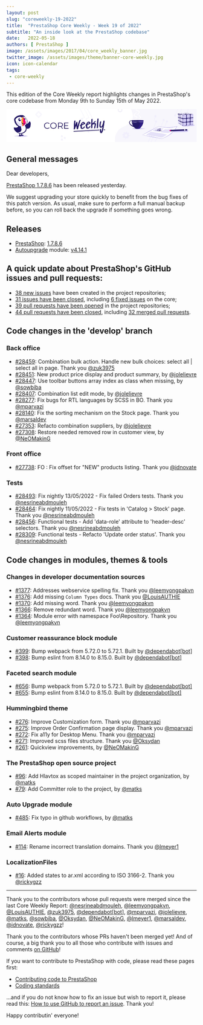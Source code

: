 ```yaml
---
layout: post
slug: "coreweekly-19-2022"
title:  "PrestaShop Core Weekly - Week 19 of 2022"
subtitle: "An inside look at the PrestaShop codebase"
date:   2022-05-18
authors: [ PrestaShop ]
image: /assets/images/2017/04/core_weekly_banner.jpg
twitter_image: /assets/images/theme/banner-core-weekly.jpg
icon: icon-calendar
tags:
 - core-weekly
---
```


This edition of the Core Weekly report highlights changes in PrestaShop's core codebase from Monday 9th to Sunday 15th of May 2022.

![Core Weekly banner](/assets/images/2018/12/banner-core-weekly.jpg)

## General messages

Dear developers,

[PrestaShop 1.7.8.6](https://build.prestashop.com/news/prestashop-1-7-8-6-maintenance-release/) has been released yesterday.

We suggest upgrading your store quickly to benefit from the bug fixes of this patch version. As usual, make sure to perform a full manual backup before, so you can roll back the upgrade if something goes wrong.

## Releases

* [PrestaShop](https://github.com/PrestaShop/PrestaShop): [1.7.8.6](https://github.com/PrestaShop/PrestaShop/releases/tag/1.7.8.6)
* [Autoupgrade](https://github.com/PrestaShop/autoupgrade) module: [v4.14.1](https://github.com/PrestaShop/autoupgrade/releases/tag/4.14.1)


## A quick update about PrestaShop's GitHub issues and pull requests:

- [38 new issues](https://github.com/search?q=org%3APrestaShop+is%3Apublic++-repo%3Aprestashop%2Fprestashop.github.io++is%3Aissue+created%3A2022-05-09..2022-05-15) have been created in the project repositories;
- [31 issues have been closed](https://github.com/search?q=org%3APrestaShop+is%3Apublic++-repo%3Aprestashop%2Fprestashop.github.io++is%3Aissue+closed%3A2022-05-09..2022-05-15), including [6 fixed issues](https://github.com/search?q=org%3APrestaShop+is%3Apublic++-repo%3Aprestashop%2Fprestashop.github.io++is%3Aissue+label%3Afixed+closed%3A2022-05-09..2022-05-15) on the core;
- [39 pull requests have been opened](https://github.com/search?q=org%3APrestaShop+is%3Apublic++-repo%3Aprestashop%2Fprestashop.github.io++is%3Apr+created%3A2022-05-09..2022-05-15) in the project repositories;
- [44 pull requests have been closed](https://github.com/search?q=org%3APrestaShop+is%3Apublic++-repo%3Aprestashop%2Fprestashop.github.io++is%3Apr+closed%3A2022-05-09..2022-05-15), including [32 merged pull requests](https://github.com/search?q=org%3APrestaShop+is%3Apublic++-repo%3Aprestashop%2Fprestashop.github.io++is%3Apr+merged%3A2022-05-09..2022-05-15).


## Code changes in the 'develop' branch


### Back office
* [#28459](https://github.com/PrestaShop/PrestaShop/pull/28459): Combination bulk action. Handle new bulk choices: select all | select all in page. Thank you [@zuk3975](https://github.com/zuk3975)
* [#28451](https://github.com/PrestaShop/PrestaShop/pull/28451): New product price display and product summary, by [@jolelievre](https://github.com/jolelievre)
* [#28447](https://github.com/PrestaShop/PrestaShop/pull/28447): Use toolbar buttons array index as class when missing, by [@sowbiba](https://github.com/sowbiba)
* [#28407](https://github.com/PrestaShop/PrestaShop/pull/28407): Combination list edit mode, by [@jolelievre](https://github.com/jolelievre)
* [#28277](https://github.com/PrestaShop/PrestaShop/pull/28277): Fix bugs for RTL languages by SCSS in BO. Thank you [@mparvazi](https://github.com/mparvazi)
* [#28140](https://github.com/PrestaShop/PrestaShop/pull/28140): Fix the sorting mechanism on the Stock page. Thank you [@marsaldev](https://github.com/marsaldev)
* [#27353](https://github.com/PrestaShop/PrestaShop/pull/27353): Refacto combination suppliers, by [@jolelievre](https://github.com/jolelievre)
* [#27308](https://github.com/PrestaShop/PrestaShop/pull/27308): Restore needed removed row in customer view, by [@NeOMakinG](https://github.com/NeOMakinG)


### Front office
* [#27738](https://github.com/PrestaShop/PrestaShop/pull/27738): FO : Fix offset for "NEW" products listing. Thank you [@idnovate](https://github.com/idnovate)


### Tests
* [#28493](https://github.com/PrestaShop/PrestaShop/pull/28493): Fix nightly 13/05/2022 - Fix failed Orders tests. Thank you [@nesrineabdmouleh](https://github.com/nesrineabdmouleh)
* [#28464](https://github.com/PrestaShop/PrestaShop/pull/28464): Fix nightly 11/05/2022 - Fix tests in 'Catalog > Stock' page. Thank you [@nesrineabdmouleh](https://github.com/nesrineabdmouleh)
* [#28456](https://github.com/PrestaShop/PrestaShop/pull/28456): Functional tests - Add 'data-role' attribute to 'header-desc' selectors. Thank you [@nesrineabdmouleh](https://github.com/nesrineabdmouleh)
* [#28309](https://github.com/PrestaShop/PrestaShop/pull/28309): Functional tests - Refacto 'Update order status'. Thank you [@nesrineabdmouleh](https://github.com/nesrineabdmouleh)


## Code changes in modules, themes & tools


### Changes in developer documentation sources
* [#1377](https://github.com/PrestaShop/docs/pull/1377): Addresses webservice spelling fix. Thank you [@leemyongpakvn](https://github.com/leemyongpakvn)
* [#1376](https://github.com/PrestaShop/docs/pull/1376): Add missing `Column Types` docs. Thank you [@LouisAUTHIE](https://github.com/LouisAUTHIE)
* [#1370](https://github.com/PrestaShop/docs/pull/1370): Add missing word. Thank you [@leemyongpakvn](https://github.com/leemyongpakvn)
* [#1366](https://github.com/PrestaShop/docs/pull/1366): Remove redundant word. Thank you [@leemyongpakvn](https://github.com/leemyongpakvn)
* [#1364](https://github.com/PrestaShop/docs/pull/1364): Module error with namespace Foo\Repository. Thank you [@leemyongpakvn](https://github.com/leemyongpakvn)


### Customer reassurance block module
* [#399](https://github.com/PrestaShop/blockreassurance/pull/399): Bump webpack from 5.72.0 to 5.72.1. Built by [@dependabot[bot]](https://github.com/apps/dependabot)
* [#398](https://github.com/PrestaShop/blockreassurance/pull/398): Bump eslint from 8.14.0 to 8.15.0. Built by [@dependabot[bot]](https://github.com/apps/dependabot)


### Faceted search module
* [#656](https://github.com/PrestaShop/ps_facetedsearch/pull/656): Bump webpack from 5.72.0 to 5.72.1. Built by [@dependabot[bot]](https://github.com/apps/dependabot)
* [#655](https://github.com/PrestaShop/ps_facetedsearch/pull/655): Bump eslint from 8.14.0 to 8.15.0. Built by [@dependabot[bot]](https://github.com/apps/dependabot)


### Hummingbird theme
* [#276](https://github.com/PrestaShop/hummingbird/pull/276): Improve Customization form. Thank you [@mparvazi](https://github.com/mparvazi)
* [#275](https://github.com/PrestaShop/hummingbird/pull/275): Improve Order Confirmation page display. Thank you [@mparvazi](https://github.com/mparvazi)
* [#272](https://github.com/PrestaShop/hummingbird/pull/272): Fix a11y for Desktop Menu. Thank you [@mparvazi](https://github.com/mparvazi)
* [#271](https://github.com/PrestaShop/hummingbird/pull/271): Improved scss files structure. Thank you [@Oksydan](https://github.com/Oksydan)
* [#261](https://github.com/PrestaShop/hummingbird/pull/261): Quickview improvements, by [@NeOMakinG](https://github.com/NeOMakinG)


### The PrestaShop open source project
* [#96](https://github.com/PrestaShop/open-source/pull/96): Add Hlavtox as scoped maintainer in the project organization, by [@matks](https://github.com/matks)
* [#79](https://github.com/PrestaShop/open-source/pull/79): Add Committer role to the project, by [@matks](https://github.com/matks)


### Auto Upgrade module
* [#485](https://github.com/PrestaShop/autoupgrade/pull/485): Fix typo in github workflows, by [@matks](https://github.com/matks)


### Email Alerts module
* [#114](https://github.com/PrestaShop/ps_emailalerts/pull/114): Rename incorrect translation domains. Thank you [@lmeyer1](https://github.com/lmeyer1)


### LocalizationFiles
* [#16](https://github.com/PrestaShop/LocalizationFiles/pull/16): Added states to ar.xml according to ISO 3166-2. Thank you [@rickygzz](https://github.com/rickygzz)


<hr />

Thank you to the contributors whose pull requests were merged since the last Core Weekly Report: [@nesrineabdmouleh](https://github.com/nesrineabdmouleh), [@leemyongpakvn](https://github.com/leemyongpakvn), [@LouisAUTHIE](https://github.com/LouisAUTHIE), [@zuk3975](https://github.com/zuk3975), [@dependabot[bot]](https://github.com/apps/dependabot), [@mparvazi](https://github.com/mparvazi), [@jolelievre](https://github.com/jolelievre), [@matks](https://github.com/matks), [@sowbiba](https://github.com/sowbiba), [@Oksydan](https://github.com/Oksydan), [@NeOMakinG](https://github.com/NeOMakinG), [@lmeyer1](https://github.com/lmeyer1), [@marsaldev](https://github.com/marsaldev), [@idnovate](https://github.com/idnovate), [@rickygzz](https://github.com/rickygzz)!

Thank you to the contributors whose PRs haven't been merged yet! And of course, a big thank you to all those who contribute with issues and comments [on GitHub](https://github.com/PrestaShop/PrestaShop)!

If you want to contribute to PrestaShop with code, please read these pages first:

 * [Contributing code to PrestaShop](https://devdocs.prestashop.com/8/contribute/contribution-guidelines/)
 * [Coding standards](https://devdocs.prestashop.com/8/development/coding-standards/)

...and if you do not know how to fix an issue but wish to report it, please read this: [How to use GitHub to report an issue](https://devdocs.prestashop.com/8/contribute/contribute-reporting-issues/). Thank you!

Happy contributin' everyone!

